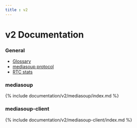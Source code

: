 ```yaml
---
title : v2
---
```



# v2 Documentation

### General

* [Glossary](/documentation/v2/glossary/)
* [mediasoup protocol](/documentation/v2/mediasoup-protocol/)
* [RTC stats](/documentation/v2/rtc-stats/)

### mediasoup

{% include documentation/v2/mediasoup/index.md %}

### mediasoup-client

{% include documentation/v2/mediasoup-client/index.md %}
